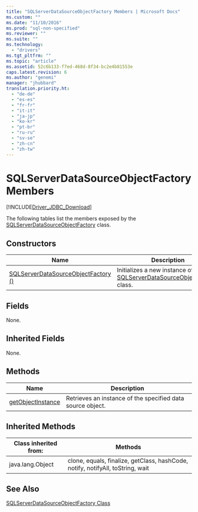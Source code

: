 ```yaml
---
title: "SQLServerDataSourceObjectFactory Members | Microsoft Docs"
ms.custom: ""
ms.date: "11/10/2016"
ms.prod: "sql-non-specified"
ms.reviewer: ""
ms.suite: ""
ms.technology: 
  - "drivers"
ms.tgt_pltfrm: ""
ms.topic: "article"
ms.assetid: 52c6b133-f7ed-468d-8f34-bc2e4b81553e
caps.latest.revision: 6
ms.author: "genemi"
manager: "jhubbard"
translation.priority.ht: 
  - "de-de"
  - "es-es"
  - "fr-fr"
  - "it-it"
  - "ja-jp"
  - "ko-kr"
  - "pt-br"
  - "ru-ru"
  - "sv-se"
  - "zh-cn"
  - "zh-tw"
---
```

# SQLServerDataSourceObjectFactory Members
[!INCLUDE[Driver_JDBC_Download](../../../connect/jdbc/includes)]

  The following tables list the members exposed by the [SQLServerDataSourceObjectFactory](../../../connect/jdbc/reference/sqlserverdatasourceobjectfactory-class.md) class.  
  
## Constructors  
  
|Name|Description|  
|----------|-----------------|  
|[SQLServerDataSourceObjectFactory ()](../../../connect/jdbc/reference/sqlserverdatasourceobjectfactory-constructor---.md)|Initializes a new instance of the [SQLServerDataSourceObjectFactory](../../../connect/jdbc/reference/sqlserverdatasourceobjectfactory-class.md) class.|  
  
## Fields  
 None.  
  
## Inherited Fields  
 None.  
  
## Methods  
  
|Name|Description|  
|----------|-----------------|  
|[getObjectInstance](../../../connect/jdbc/reference/getobjectinstance-method--sqlserverdatasourceobjectfactory-.md)|Retrieves an instance of the specified data source object.|  
  
## Inherited Methods  
  
|Class inherited from:|Methods|  
|---------------------------|-------------|  
|java.lang.Object|clone, equals, finalize, getClass, hashCode, notify, notifyAll, toString, wait|  
  
## See Also  
 [SQLServerDataSourceObjectFactory Class](../../../connect/jdbc/reference/sqlserverdatasourceobjectfactory-class.md)  
  
  
